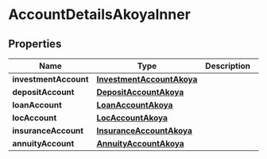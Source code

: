 

# AccountDetailsAkoyaInner


## Properties

| Name | Type | Description | Notes |
|------------ | ------------- | ------------- | -------------|
|**investmentAccount** | [**InvestmentAccountAkoya**](InvestmentAccountAkoya.md) |  |  [optional] |
|**depositAccount** | [**DepositAccountAkoya**](DepositAccountAkoya.md) |  |  [optional] |
|**loanAccount** | [**LoanAccountAkoya**](LoanAccountAkoya.md) |  |  [optional] |
|**locAccount** | [**LocAccountAkoya**](LocAccountAkoya.md) |  |  [optional] |
|**insuranceAccount** | [**InsuranceAccountAkoya**](InsuranceAccountAkoya.md) |  |  [optional] |
|**annuityAccount** | [**AnnuityAccountAkoya**](AnnuityAccountAkoya.md) |  |  [optional] |




